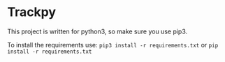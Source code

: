# Trackpy

This project is written for python3, so make sure you use pip3.

To install the requirements use: `pip3 install -r requirements.txt`  or   `pip install -r requirements.txt`
